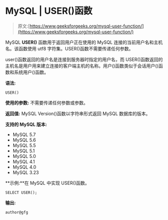 # MySQL | USER()函数

> 原文:[https://www.geeksforgeeks.org/mysql-user-function/](https://www.geeksforgeeks.org/mysql-user-function/)

MySQL **USER()** 函数用于返回用户正在使用的 MySQL 连接的当前用户名和主机名。该函数使用 utf8 字符集。USER()函数不需要传递任何参数。

user()函数返回的用户名是连接到服务器时指定的用户名，而 USER()函数返回的主机名是用户用来建立连接的客户端主机的名称。用户()函数类似于会话用户()函数和系统用户()函数。

**语法:**

```
USER()
```

**使用的参数:**
不需要传递任何参数或参数。

**返回值:**
MySQL Version()函数以字符串形式返回 MySQL 数据库的版本。

**支持的 MySQL 版本:**

*   MySQL 5.7
*   MySQL 5.6
*   MySQL 5.5
*   MySQL 5.1
*   MySQL 5.0
*   MySQL 4.1
*   MySQL 4.0
*   MySQL 3.23

**示例:**在 MySQL 中实现 USER()函数。

```
SELECT USER(); 
```

**输出:**

```
author@gfg 
```